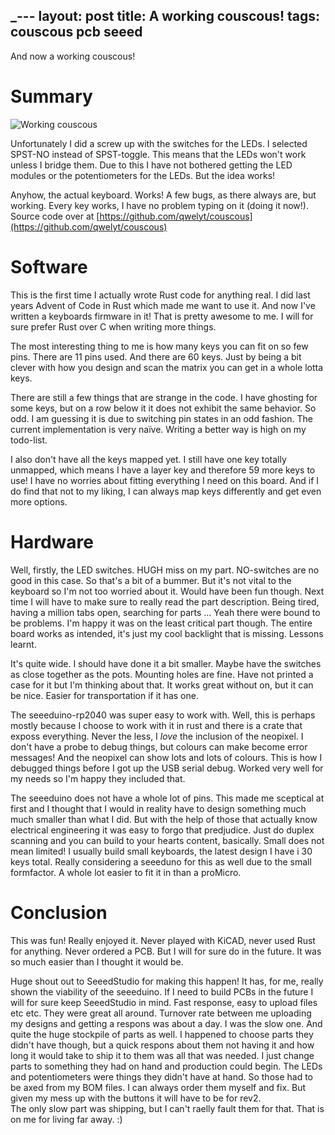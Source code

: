 _---
layout: post
title: A working couscous!
tags: couscous pcb seeed
---
And now a working couscous!

# Summary
![Working couscous](https://i.imgur.com/paZgc9f.jpg)

Unfortunately I did a screw up with the switches for the LEDs. I selected SPST-NO instead of SPST-toggle. This means that the LEDs won't work unless I bridge them. Due to this I have not bothered getting the LED modules or the potentiometers for the LEDs. But the idea works!

Anyhow, the actual keyboard. Works! A few bugs, as there always are, but working. Every key works, I have no problem typing on it (doing it now!). Source code over at [https://github.com/qwelyt/couscous](https://github.com/qwelyt/couscous)

# Software
This is the first time I actually wrote Rust code for anything real. I did last years Advent of Code in Rust which made me want to use it. And now I've written a keyboards firmware in it! That is pretty awesome to me. I will for sure prefer Rust over C when writing more things.

The most interesting thing to me is how many keys you can fit on so few pins. There are 11 pins used. And there are 60 keys. Just by being a bit clever with how you design and scan the matrix you can get in a whole lotta keys.

There are still a few things that are strange in the code. I have ghosting for some keys, but on a row below it it does not exhibit the same behavior. So odd. I am guessing it is due to switching pin states in an odd fashion. The current implementation is very naïve. Writing a better way is high on my todo-list.

I also don't have all the keys mapped yet. I still have one key totally unmapped, which means I have a layer key and therefore 59 more keys to use! I have no worries about fitting everything I need on this board. And if I do find that not to my liking, I can always map keys differently and get even more options.

# Hardware
Well, firstly, the LED switches. HUGH miss on my part. NO-switches are no good in this case. So that's a bit of a bummer. But it's not vital to the keyboard so I'm not too worried about it. Would have been fun though. Next time I will have to make sure to really read the part description. Being tired, having a million tabs open, searching for parts ... Yeah there were bound to be problems. I'm happy it was on the least critical part though. The entire board works as intended, it's just my cool backlight that is missing. Lessons learnt.

It's quite wide. I should have done it a bit smaller. Maybe have the switches as close together as the pots. Mounting holes are fine. Have not printed a case for it but I'm thinking about that. It works great without on, but it can be nice. Easier for transportation if it has one.

The seeeduino-rp2040 was super easy to work with. Well, this is perhaps mostly because I choose to work with it in rust and there is a crate that exposs everything. Never the less, I *love* the inclusion of the neopixel. I don't have a probe to debug things, but colours can make become error messages! And the neopixel can show lots and lots of colours. This is how I debugged things before I got up the USB serial debug. Worked very well for my needs so I'm happy they included that.

The seeeduino does not have a whole lot of pins. This made me sceptical at first and I thought that I would in reality have to design something much much smaller than what I did. But with the help of those that actually know electrical engineering it was easy to forgo that predjudice. Just do duplex scanning and you can build to your hearts content, basically. Small does not mean limited! I usually build small keyboards, the latest design I have i 30 keys total. Really considering a seeeduno for this as well due to the small formfactor. A whole lot easier to fit it in than a proMicro.

# Conclusion
This was fun! Really enjoyed it. Never played with KiCAD, never used Rust for anything. Never ordered a PCB. But I will for sure do in the future. It was so much easier than I thought it would be.

Huge shout out to SeeedStudio for making this happen! It has, for me, really shown the viability of the seeeduino. If I need to build PCBs in the future I will for sure keep SeeedStudio in mind. Fast response, easy to upload files etc etc. They were great all around. Turnover rate between me uploading my designs and getting a respons was about a day. I was the slow one. And quite the huge stockpile of parts as well. I happened to choose parts they didn't have though, but a quick respons about them not having it and how long it would take to ship it to them was all that was needed. I just change parts to something they had on hand and production could begin. The LEDs and potentiometers were things they didn't have at hand. So those had to be axed from my BOM files. I can always order them myself and fix. But given my mess up with the buttons it will have to be for rev2.  
The only slow part was shipping, but I can't raelly fault them for that. That is on me for living far away. :)
